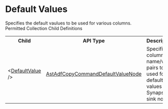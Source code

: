 # Default Values

<div class="LanguageSummary"><div class ="SummaryItem">Specifies the default vaulues to be used for various columns.</div></div><div class="SchemaBindingGroup"><div class="SchemaBindingGroupHeader">Permitted Collection Child Definitions</div><table id="SchemaBindingList" class="SchemaBindingList"><tbody><tr><th class="SchemaBindingNameColumnHeader">Child</th><th class="SchemaBindingTypeColumnHeader">API Type</th><th class="SchemaBindingSummaryColumnHeader">Description</th></tr><tr class="cd0"><td class="SchemaBindingName"><span class="punc">&lt;</span><a href=Varigence.Languages.Biml.DataFactory.AstAdfCopyCommandDefaultValueNode.html">DefaultValue</a><span class="punc"> /&gt;</span></td><td class="SchemaBindingType"><a href="../api-reference/Varigence.Languages.Biml.DataFactory.AstAdfCopyCommandDefaultValueNode.html">AstAdfCopyCommandDefaultValueNode</a></td><td class="SchemaBindingSummary">Specifies column name/value pairs to be used for default values in a Synapse sink node.</td></tr></tbody></table></div>